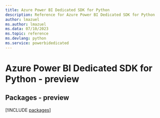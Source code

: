 ```yaml
---
title: Azure Power BI Dedicated SDK for Python
description: Reference for Azure Power BI Dedicated SDK for Python
author: lmazuel
ms.author: lmazuel
ms.data: 07/10/2023
ms.topic: reference
ms.devlang: python
ms.service: powerbidedicated
---
```

# Azure Power BI Dedicated SDK for Python - preview
## Packages - preview
[!INCLUDE [packages](power-bi-dedicated-index.md)]
